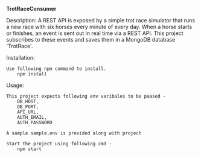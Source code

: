 **TrotRaceConsumer**

Description:
    A REST API is exposed by a simple trot race simulator that runs a new race with six horses every minute of every day. When a horse starts or finishes, an event is sent out in real time via a REST API.
    This project subscribes to these events and saves them in a MongoDB database 'TrotRace'.

Installation:

    Use following npm command to install.
        npm install

Usage:

    This project expects following env varibales to be paased -
        DB_HOST,
        DB_PORT,
        API_URL,
        AUTH_EMAIL,
        AUTH_PASSWORD
        
    A sample sample.env is provided along with project

    Start the project using following cmd -
        npm start
